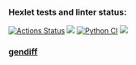 ### Hexlet tests and linter status:
[![Actions Status](https://github.com/babomdi/python-project-50/actions/workflows/hexlet-check.yml/badge.svg)](https://github.com/babomdi/python-project-50/actions)
<a href="https://codeclimate.com/github/babomdi/python-project-50/maintainability"><img src="https://api.codeclimate.com/v1/badges/d1b52c3276d4b58c24d3/maintainability" /></a>
[![Python CI](https://github.com/babomdi/python-project-50/actions/workflows/pyci.yml/badge.svg)](https://github.com/babomdi/python-project-50/actions/workflows/pyci.yml)
<a href="https://codeclimate.com/github/babomdi/python-project-50/test_coverage"><img src="https://api.codeclimate.com/v1/badges/d1b52c3276d4b58c24d3/test_coverage" /></a>


### [gendiff](https://asciinema.org/a/614522)
